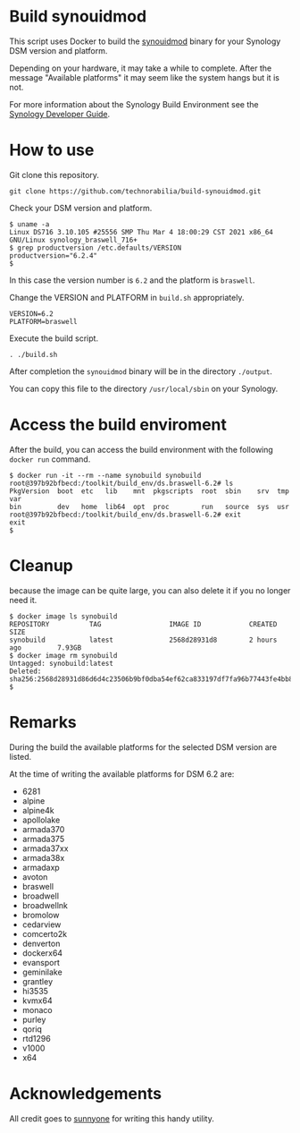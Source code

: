 # Build synouidmod
This script uses Docker to build the [synouidmod](https://github.com/sunnyone/synouidmod) binary for your Synology DSM version and platform.

Depending on your hardware, it may take a while to complete. After the message "Available platforms" it may seem like the system hangs but it is not.

For more information about the Synology Build Environment see the [Synology Developer Guide](https://help.synology.com/developer-guide).

# How to use
Git clone this repository.
```
git clone https://github.com/technorabilia/build-synouidmod.git
```
Check your DSM version and platform.
````
$ uname -a
Linux DS716 3.10.105 #25556 SMP Thu Mar 4 18:00:29 CST 2021 x86_64 GNU/Linux synology_braswell_716+
$ grep productversion /etc.defaults/VERSION
productversion="6.2.4"
$
````
In this case the version number is ````6.2```` and the platform is ```braswell```.

Change the VERSION and PLATFORM in ````build.sh```` appropriately.
```
VERSION=6.2
PLATFORM=braswell
```
Execute the build script.
```
. ./build.sh
```
After completion the ````synouidmod```` binary will be in the directory ````./output````.

You can copy this file to the directory ````/usr/local/sbin```` on your Synology.

# Access the build enviroment
After the build, you can access the build environment with the following ````docker run```` command.
````
$ docker run -it --rm --name synobuild synobuild
root@397b92bfbecd:/toolkit/build_env/ds.braswell-6.2# ls
PkgVersion  boot  etc   lib    mnt  pkgscripts  root  sbin    srv  tmp  var
bin         dev   home  lib64  opt  proc        run   source  sys  usr
root@397b92bfbecd:/toolkit/build_env/ds.braswell-6.2# exit
exit
$
````
# Cleanup
because the image can be quite large, you can also delete it if you no longer need it.
````
$ docker image ls synobuild
REPOSITORY          TAG                 IMAGE ID            CREATED             SIZE
synobuild           latest              2568d28931d8        2 hours ago         7.93GB
$ docker image rm synobuild
Untagged: synobuild:latest
Deleted: sha256:2568d28931d86d6d4c23506b9bf0dba54ef62ca833197df7fa96b77443fe4bb8
$
````
# Remarks
During the build the available platforms for the selected DSM version are listed.

At the time of writing the available platforms for DSM 6.2 are:
* 6281
* alpine
* alpine4k
* apollolake
* armada370
* armada375
* armada37xx
* armada38x
* armadaxp
* avoton
* braswell
* broadwell
* broadwellnk
* bromolow
* cedarview
* comcerto2k
* denverton
* dockerx64
* evansport
* geminilake
* grantley
* hi3535
* kvmx64
* monaco
* purley
* qoriq
* rtd1296
* v1000
* x64

# Acknowledgements
All credit goes to [sunnyone](https://github.com/sunnyone) for writing this handy utility.
